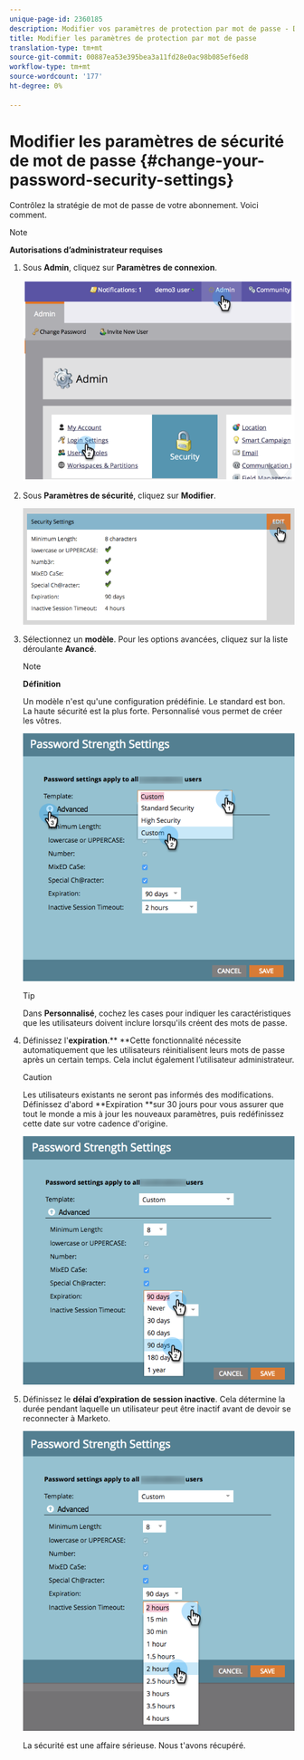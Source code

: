 ```yaml
---
unique-page-id: 2360185
description: Modifier vos paramètres de protection par mot de passe - Documents marketing - Documentation du produit
title: Modifier les paramètres de protection par mot de passe
translation-type: tm+mt
source-git-commit: 00887ea53e395bea3a11fd28e0ac98b085ef6ed8
workflow-type: tm+mt
source-wordcount: '177'
ht-degree: 0%

---
```



# Modifier les paramètres de sécurité de mot de passe {#change-your-password-security-settings}

Contrôlez la stratégie de mot de passe de votre abonnement. Voici comment.

>[!NOTE]
>
>**Autorisations d’administrateur requises**

1. Sous **Admin**, cliquez sur **Paramètres de connexion**.

   ![](assets/image2014-9-16-12-3a41-3a40.png)

1. Sous **Paramètres de sécurité**, cliquez sur **Modifier**.

   ![](assets/passwordsettings-hand.png)

1. Sélectionnez un **modèle**. Pour les options avancées, cliquez sur la liste déroulante **Avancé**.

   >[!NOTE]
   >
   >**Définition**
   >
   >
   >Un modèle n&#39;est qu&#39;une configuration prédéfinie. Le standard est bon. La haute sécurité est la plus forte. Personnalisé vous permet de créer les vôtres.

   ![](assets/passwordstrength.png)

   >[!TIP]
   >
   >Dans **Personnalisé**, cochez les cases pour indiquer les caractéristiques que les utilisateurs doivent inclure lorsqu&#39;ils créent des mots de passe.

1. Définissez l&#39;**expiration**.** **Cette fonctionnalité nécessite automatiquement que les utilisateurs réinitialisent leurs mots de passe après un certain temps. Cela inclut également l’utilisateur administrateur.

   >[!CAUTION]
   >
   >Les utilisateurs existants ne seront pas informés des modifications. Définissez d&#39;abord **Expiration **sur 30 jours pour vous assurer que tout le monde a mis à jour les nouveaux paramètres, puis redéfinissez cette date sur votre cadence d&#39;origine.

   ![](assets/expiration.png)

1. Définissez le **délai d’expiration de session inactive**. Cela détermine la durée pendant laquelle un utilisateur peut être inactif avant de devoir se reconnecter à Marketo.

   ![](assets/inactivesession.png)

   La sécurité est une affaire sérieuse. Nous t&#39;avons récupéré.

